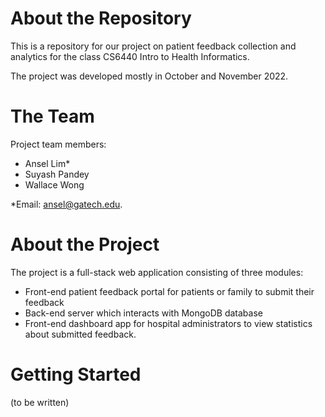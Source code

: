 # About the Repository

This is a repository for our project on patient feedback collection and analytics for the class CS6440 Intro to Health Informatics.

The project was developed mostly in October and November 2022.

# The Team

Project team members:

* Ansel Lim*
* Suyash Pandey
* Wallace Wong

*Email: ansel@gatech.edu.

# About the Project

The project is a full-stack web application consisting of three modules:

* Front-end patient feedback portal for patients or family to submit their feedback
* Back-end server which interacts with MongoDB database
* Front-end dashboard app for hospital administrators to view statistics about submitted feedback.

# Getting Started

(to be written)
